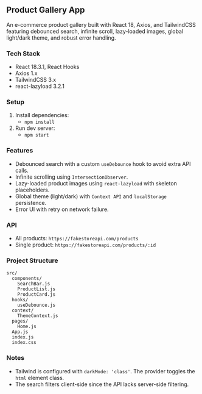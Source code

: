 ## Product Gallery App

An e-commerce product gallery built with React 18, Axios, and TailwindCSS featuring debounced search, infinite scroll, lazy-loaded images, global light/dark theme, and robust error handling.

### Tech Stack
- React 18.3.1, React Hooks
- Axios 1.x
- TailwindCSS 3.x
- react-lazyload 3.2.1

### Setup
1. Install dependencies:
   - `npm install`
2. Run dev server:
   - `npm start`

### Features
- Debounced search with a custom `useDebounce` hook to avoid extra API calls.
- Infinite scrolling using `IntersectionObserver`.
- Lazy-loaded product images using `react-lazyload` with skeleton placeholders.
- Global theme (light/dark) with `Context API` and `localStorage` persistence.
- Error UI with retry on network failure.

### API
- All products: `https://fakestoreapi.com/products`
- Single product: `https://fakestoreapi.com/products/:id`

### Project Structure
```
src/
  components/
    SearchBar.js
    ProductList.js
    ProductCard.js
  hooks/
    useDebounce.js
  context/
    ThemeContext.js
  pages/
    Home.js
  App.js
  index.js
  index.css
```

### Notes
- Tailwind is configured with `darkMode: 'class'`. The provider toggles the `html` element class.
- The search filters client-side since the API lacks server-side filtering.

